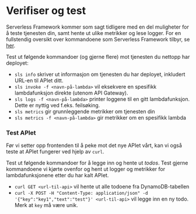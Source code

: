 # Verifiser og test
Serverless Framework kommer som sagt tidligere med en del muligheter for å teste tjenesten din, samt hente ut ulike metrikker og lese logger. For en fullstendig oversikt over kommandoene som Serverless Framework tilbyr, se [her](https://serverless.com/framework/docs/providers/aws/cli-reference/).

Test ut følgende kommandoer (og gjerne flere) mot tjenesten du nettopp har deployet:

- `sls info` skriver ut informasjon om tjenesten du har deployet, inkludert URL-en til APIet ditt.
- `sls invoke -f <navn-på-lambda>` vil eksekvere en spesifikk lambdafunksjon direkte (utenom API Gateway).
- `sls logs -f <navn-på-lambda>` printer loggene til en gitt lambdafunksjon. Dette er nyttig ved f.eks. feilsøking.
- `sls metrics` gir grunnleggende metrikker om tjenesten din
- `sls metrics -f <navn-på-lambda>` gir metrikker om en spesifikk lambda

### Test APIet
Før vi setter opp frontenden til å peke mot det nye APIet vårt, kan vi også teste at APIet fungerer ved hjelp av `curl`.

Test ut følgende kommandoer for å legge inn og hente ut _todos_. Test gjerne kommandoene vi kjørte ovenfor og hent ut logger og metrikker for lambdafunksjonene etter du har kalt APIet.

- `curl GET <url-til-api>` vil hente ut alle todoene fra DynamoDB-tabellen
- `curl -X POST -H "Content-Type: application/json" -d '{"key":"key1","text":"test"}' <url-til-api>` vil legge inn en ny todo. Merk at `key` må være unik.